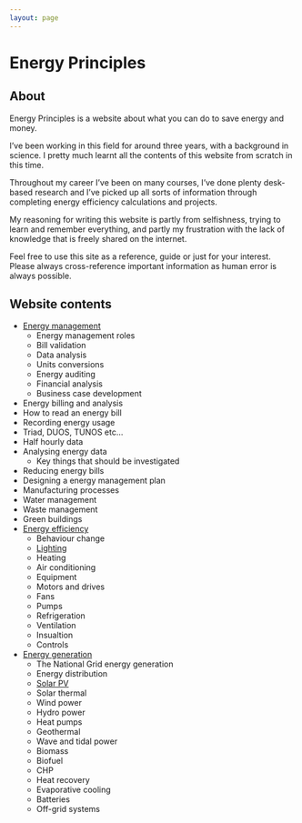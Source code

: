 ```yaml
---
layout: page
---
```


# Energy Principles

## About
Energy Principles is a website about what you can do to save energy and money.

I’ve been working in this field for around three years, with a background in science. I pretty much learnt all the contents of this website from scratch in this time.

Throughout my career I’ve been on many courses, I’ve done plenty desk-based research and I’ve picked up all sorts of information through completing energy efficiency calculations and projects.

My reasoning for writing this website is partly from selfishness, trying to learn and remember everything, and partly my frustration with the lack of knowledge that is freely shared on the internet.

Feel free to use this site as a reference, guide or just for your interest. Please always cross-reference important information as human error is always possible.

## Website contents

 - [Energy management](energy-management)
   - Energy management roles
   - Bill validation
   - Data analysis
    - Units conversions
   - Energy auditing
   - Financial analysis
   - Business case development
  - Energy billing and analysis
  - How to read an energy bill
  - Recording energy usage
  - Triad, DUOS, TUNOS etc...
  - Half hourly data
  - Analysing energy data
    - Key things that should be investigated
  - Reducing energy bills
  - Designing a energy management plan
  - Manufacturing processes
  - Water management
  - Waste management
  - Green buildings
 - [Energy efficiency](energy-efficiency)
   - Behaviour change
   - [Lighting](energy-efficiency/lighting)
   - Heating
   - Air conditioning
   - Equipment
   - Motors and drives
    - Fans
    - Pumps
   - Refrigeration
   - Ventilation
   - Insualtion 
   - Controls
 - [Energy generation](energy-generation)
   - The National Grid energy generation
   - Energy distribution
   - [Solar PV](energy-generation/solar-pv)
   - Solar thermal
   - Wind power
   - Hydro power
   - Heat pumps
   - Geothermal
   - Wave and tidal power
   - Biomass
   - Biofuel
   - CHP
   - Heat recovery
   - Evaporative cooling
   - Batteries
   - Off-grid systems
   
